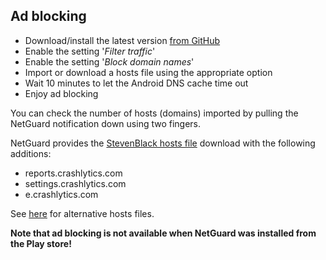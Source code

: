 Ad blocking
-----------

* Download/install the latest version [from GitHub](https://github.com/M66B/NetGuard/releases)
* Enable the setting '*Filter traffic*'
* Enable the setting '*Block domain names*'
* Import or download a hosts file using the appropriate option
* Wait 10 minutes to let the Android DNS cache time out
* Enjoy ad blocking

You can check the number of hosts (domains) imported by pulling the NetGuard notification down using two fingers.

NetGuard provides the [StevenBlack hosts file](https://github.com/StevenBlack/hosts) download with the following additions:

* reports.crashlytics.com
* settings.crashlytics.com
* e.crashlytics.com

See [here](https://github.com/M66B/NetGuard/issues/277) for alternative hosts files.

**Note that ad blocking is not available when NetGuard was installed from the Play store!**
